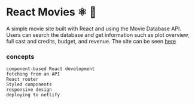 # React Movies :atom_symbol: :movie_camera:
A simple movie site built with React and using the Movie Database API. Users can search the database and get information such as plot overview, full cast and credits, budget, and revenue. The site can be seen [here](https://cocky-fermi-6c9f00.netlify.app/)

### concepts
    component-based React development
    fetching from an API
    React router
    Styled components
    responsive design
    deploying to netlify
    
